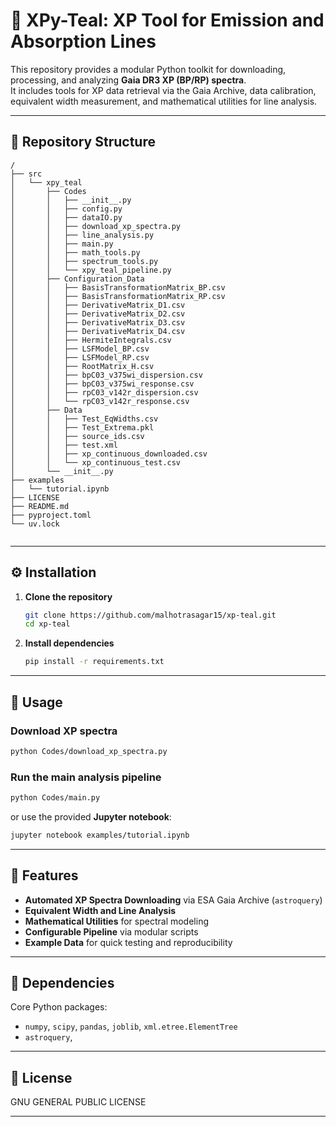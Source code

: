 # 🌌 XPy-Teal: XP Tool for Emission and Absorption Lines

This repository provides a modular Python toolkit for downloading, processing, and analyzing **Gaia DR3 XP (BP/RP) spectra**.  
It includes tools for XP data retrieval via the Gaia Archive, data calibration, equivalent width measurement, and mathematical utilities for line analysis.

---

## 📁 Repository Structure

```
/
├── src
│   └── xpy_teal
│       ├── Codes
│       │   ├── __init__.py
│       │   ├── config.py
│       │   ├── dataIO.py
│       │   ├── download_xp_spectra.py
│       │   ├── line_analysis.py
│       │   ├── main.py
│       │   ├── math_tools.py
│       │   ├── spectrum_tools.py
│       │   └── xpy_teal_pipeline.py
│       ├── Configuration_Data
│       │   ├── BasisTransformationMatrix_BP.csv
│       │   ├── BasisTransformationMatrix_RP.csv
│       │   ├── DerivativeMatrix_D1.csv
│       │   ├── DerivativeMatrix_D2.csv
│       │   ├── DerivativeMatrix_D3.csv
│       │   ├── DerivativeMatrix_D4.csv
│       │   ├── HermiteIntegrals.csv
│       │   ├── LSFModel_BP.csv
│       │   ├── LSFModel_RP.csv
│       │   ├── RootMatrix_H.csv
│       │   ├── bpC03_v375wi_dispersion.csv
│       │   ├── bpC03_v375wi_response.csv
│       │   ├── rpC03_v142r_dispersion.csv
│       │   └── rpC03_v142r_response.csv
│       ├── Data
│       │   ├── Test_EqWidths.csv
│       │   ├── Test_Extrema.pkl
│       │   ├── source_ids.csv
│       │   ├── test.xml
│       │   ├── xp_continuous_downloaded.csv
│       │   └── xp_continuous_test.csv
│       └── __init__.py
├── examples
│   └── tutorial.ipynb
├── LICENSE
├── README.md
├── pyproject.toml
└── uv.lock


```

---

## ⚙️ Installation

1. **Clone the repository**
   ```bash
   git clone https://github.com/malhotrasagar15/xp-teal.git
   cd xp-teal
   ```

2. **Install dependencies**
   ```bash
   pip install -r requirements.txt
   ```


---

## 🚀 Usage

### Download XP spectra
```bash
python Codes/download_xp_spectra.py
```

### Run the main analysis pipeline
```bash
python Codes/main.py
```

or use the provided **Jupyter notebook**:
```bash
jupyter notebook examples/tutorial.ipynb
```

---

## 🧠 Features

- **Automated XP Spectra Downloading** via ESA Gaia Archive (`astroquery`)
- **Equivalent Width and Line Analysis**
- **Mathematical Utilities** for spectral modeling
- **Configurable Pipeline** via modular scripts
- **Example Data** for quick testing and reproducibility

---

## 🧩 Dependencies

Core Python packages:
- `numpy`, `scipy`, `pandas`, `joblib`, `xml.etree.ElementTree`
- `astroquery`, 

---

## 📄 License

GNU GENERAL PUBLIC LICENSE

---

